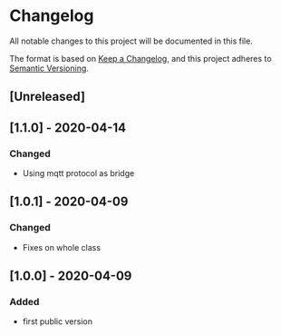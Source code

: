 # Changelog
All notable changes to this project will be documented in this file.


The format is based on [Keep a Changelog](https://keepachangelog.com/en/1.0.0/),
and this project adheres to [Semantic Versioning](https://semver.org/spec/v2.0.0.html).

## [Unreleased]

## [1.1.0] - 2020-04-14
### Changed
- Using mqtt protocol as bridge

## [1.0.1] - 2020-04-09
### Changed
- Fixes on whole class

## [1.0.0] - 2020-04-09
### Added
- first public version
